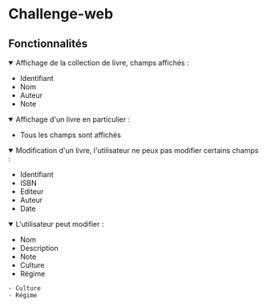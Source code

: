# Challenge-web

## Fonctionnalités 

<details open>
  <summary>Affichage de la collection de livre, champs affichés :</summary>
    <ul>
     <li>Identifiant</li>
     <li>Nom</li>
     <li>Auteur</li>
     <li>Note</li> 
    </ul>
</details>

<details open>
  <summary>Affichage d'un livre en particulier :</summary>
    <ul>
      <li>Tous les champs sont affichés</li>
    </ul>
</details>

<details open>
    <summary>Modification d'un livre, l'utilisateur ne peux pas modifier certains champs : </summary>
        <ul>
            <li>Identifiant</li>
            <li>ISBN</li>
            <li>Editeur</li>
            <li>Auteur</li> 
            <li>Date</li> 
        </ul>
</details>

<details open>
  <summary>L'utilisateur peut modifier :</summary>
    <ul>
      <li>Nom</li>
      <li>Description</li>
      <li>Note</li>
      <li>Culture</li>
      <li>Régime</li>
    </ul>
</details>

    - Culture 
    - Régime
